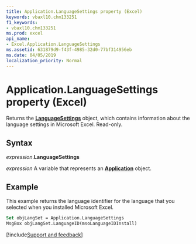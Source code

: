 ```yaml
---
title: Application.LanguageSettings property (Excel)
keywords: vbaxl10.chm133251
f1_keywords:
- vbaxl10.chm133251
ms.prod: excel
api_name:
- Excel.Application.LanguageSettings
ms.assetid: 631879d9-f43f-4985-32d0-77bf314956eb
ms.date: 04/05/2019
localization_priority: Normal
---
```



# Application.LanguageSettings property (Excel)

Returns the **[LanguageSettings](Office.LanguageSettings.md)** object, which contains information about the language settings in Microsoft Excel. Read-only.


## Syntax

_expression_.**LanguageSettings**

_expression_ A variable that represents an **[Application](Excel.Application(object).md)** object.


## Example

This example returns the language identifier for the language that you selected when you installed Microsoft Excel.

```vb
Set objLangSet = Application.LanguageSettings 
MsgBox objLangSet.LanguageID(msoLanguageIDInstall)
```




[!include[Support and feedback](~/includes/feedback-boilerplate.md)]
